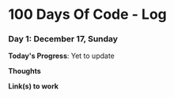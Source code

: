 # 100 Days Of Code - Log

### Day 1: December 17, Sunday

**Today's Progress**: Yet to update

**Thoughts** 

**Link(s) to work**

